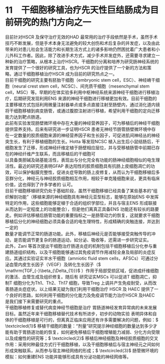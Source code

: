 # 11　干细胞移植治疗先天性巨结肠成为目前研究的热门方向之一  
目前针对HSCR 及保守治疗无效的HAD 最常用的治疗手段依然是手术，虽然手术技巧不断发展，但是手术本身无法避免的较大创伤和术后复杂的并发症，以及由此带来的对患儿社会生活能力和长期生活方式上的诸多影响仍然困扰着广大患者和小儿外科工作者。因此，除了改进手术方式，减少手术并发症外，还需要寻求建立一种新的治疗策略，从根本上治疗HSCR。干细胞的分离和培养为研究肠神经系统的发育提供了一个很好的研究工具，也为HSCR 的治疗提供了一个新的方法和策略，通过干细胞移植治疗HSCR 成为目前的研究热点之一。  
目前干细胞的研究主要有胚胎干细胞（embryonic stem cell，ESC）、神经嵴干细胞（neural crest stem cell，NCSC）、间充质干细胞（mesenchymal stem cell，MSC）等。早期的在体实验多利用中枢神经系统来源神经干细胞进行移植治疗，后期研究发现利用ENS 来源的神经干细胞进行移植更加有效。目前干细胞的主要移植方式包括利用微量注射器单点或多点直接注射至肠壁内，通过消化道内镜将干细胞移植到病变肠管，或通过腹腔注射进行移植，希望利用干细胞的定向迁移能力达到靶点肠道。  
此前有实验发现肠壁微环境中存在大量的神经营养因子，可为移植后的神经干细胞提供营养支持。后来有研究进一步证明HSCR 患者无神经节肠管肠壁微环境中存在一定数量的胶质细胞来源的神经营养因子和生长因子，可促进肌间神经丛的神经突生长，有利于移植细胞的生长。Hotta 等发现NCSC 植入出生后小鼠结肠后，干细胞发生了迁移，形成神经纤维定植于肠壁相应层位，并与受移植肠管中前期已存在的神经纤维产生联系，而且移植后的干细胞可  
以具备类胆碱及硝基能活性，表现出与分化完全有功能的肠神经细胞相似的电生理活性。最近的研究还表明GFAP 表达阳性的胶质细胞具有抗肠上皮细胞凋亡的功效，可以保护黏膜完整性，促进炎症导致的肠上皮修复，从而认为干细胞移植后多亚群分化，神经元与神经胶质细胞相互作用，相较于单克隆细胞来说，更具有临床价值，这也得到了许多学者的 认可。  
目前干细胞移植研究仍处于基础阶段，虽然干细胞移植已经具备了某些基本的“组织解剖功能”（移植来源的神经细胞具有神经元亚型标志，能够在原始ENS 中发挥特定的作用，这些细胞能够定植于合适的组织学部位，并且与宿主ENS 形成联接从而达到一定程度上的功能整合），但是他们离真正具备ENS 功能还有较长的路要走。例如评估移植后肠管功能的重要指标之一是肠管动力的恢复，这就要求干细胞移植后分化的神经细胞必须具备合适的电生理特性，形成精确的突触连接，并达到一定的  
数量才能调节正常的肠道功能。此外，移植后神经元是否能够接受突触传导的冲动，是否能调节更复杂的肠道运动，如分泌、吸收等，还需进一步研究证实。  
此外，Zani 等首次提出干细胞治疗肠道炎症的机制包括干细胞移植后分化参与重建肠道组织结构，以及干细胞能够通过其免疫调节作用减轻全身及局部的炎症反应。其通过实验证实羊水干细胞（amniotic fluid stem cells，AFSCs）可通过分泌血管内皮生长因子（VEGF）及转化生长因子（$ \mathrm{TGF_{-}\beta_{\Delta_{1}}}$    ）作用于局部受损区域，促进成纤维细胞的激活、血管生成及组织修复。随后有 研究证实MSCs 可以促进T 细胞凋亡，抑制T 细胞分化为Th1、Th2、Th17 细胞，导致Treg 上调并产生免疫耐受，从而改善肠道炎症症状。以上结果无疑为我们利用干细胞治疗 HSCR  及 HAEC 提供了一个良好的思路，如何利用干细胞的分化能力及免疫调节能力治疗HSCR 及HAEC 是我们接下来需要研究的重点。  
干细胞移植修复或替代病变神经节细胞是治疗 胃肠道神经发育异常病的未来发展目标。虽然近年来干细胞移植替代技术有所进步，初步的动物实验 表明异体和自体的干细胞移植是可行的，但离真正临床应用还有许多需要解决的问题，例如：$ \textcircled{1}$    移植干细胞的数量：“剂量”研究提示神经细胞的数量达到多少才能有助于胃肠道功能的恢复，如何避免移植后干细胞增殖能力减弱、分化方向受限以及成瘤性的研究等；$ \textcircled{2}$    移植后神经细胞及神经胶质细胞的交叉作用：采用何种最佳方式行干细胞移植，以及干细胞移植后与宿主神经元之间如何形成突触联系，从而参与宿主神经网络的形成；$ \textcircled{3}$    肠管微环境的模拟：如何重建ENS 功能并能够形成具有分泌功能的神经网络等。  
